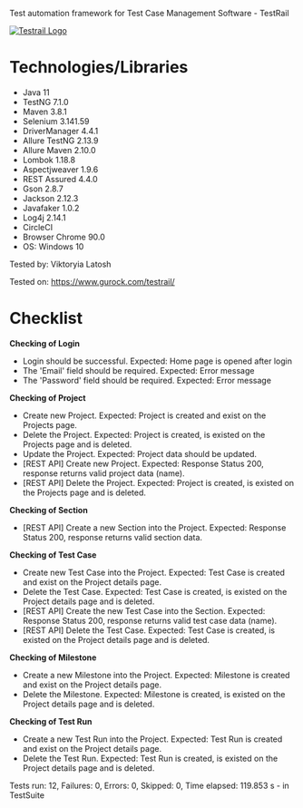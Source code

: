 Test automation framework for Test Case Management Software - TestRail

<a href="https://www.gurock.com/testrail">
<img class="gk-header-sticky-logo-wrapper" src="https://tudip.com/wp-content/uploads/2014/12/blog-images-testrail.jpg" alt="Testrail Logo">
</a>

# Technologies/Libraries

- Java 11
- TestNG 7.1.0
- Maven 3.8.1
- Selenium 3.141.59
- DriverManager 4.4.1
- Allure TestNG 2.13.9
- Allure Maven 2.10.0
- Lombok 1.18.8
- Aspectjweaver 1.9.6
- REST Assured 4.4.0
- Gson 2.8.7
- Jackson 2.12.3
- Javafaker 1.0.2
- Log4j 2.14.1
- CircleCI
- Browser Chrome 90.0
- OS: Windows 10

Tested by: Viktoryia Latosh

Tested on: https://www.gurock.com/testrail/

# Checklist

**Checking of Login**

- Login should be successful. Expected: Home page is opened after login
- The 'Email' field should be required. Expected: Error message
- The 'Password' field should be required. Expected: Error message

**Checking of Project**

- Create new Project. Expected: Project is created and exist on the Projects page.
- Delete the Project. Expected: Project is created, is existed on the Projects page and is deleted.
- Update the Project. Expected: Project data should be updated.
- [REST API] Create new Project. Expected: Response Status 200, response returns valid project data (name).
- [REST API] Delete the Project. Expected: Project is created, is existed on the Projects page and is deleted.

**Checking of Section**

- [REST API] Create a new Section into the Project. Expected: Response Status 200, response returns valid section data.

**Checking of Test Case**

- Create new Test Case into the Project. Expected: Test Case is created and exist on the Project details page.
- Delete the Test Case. Expected: Test Case is created, is existed on the Project details page and is deleted.
- [REST API] Create the new Test Case into the Section. Expected: Response Status 200, response returns valid test case
  data (name).
- [REST API] Delete the Test Case. Expected: Test Case is created, is existed on the Project details page and is
  deleted.

**Checking of Milestone**

- Create a new Milestone into the Project. Expected: Milestone is created and exist on the Project details page.
- Delete the Milestone. Expected: Milestone is created, is existed on the Project details page and is deleted.

**Checking of Test Run**

- Create a new Test Run into the Project. Expected: Test Run is created and exist on the Project details page.
- Delete the Test Run. Expected: Test Run is created, is existed on the Project details page and is deleted.

Tests run: 12, Failures: 0, Errors: 0, Skipped: 0, Time elapsed: 119.853 s - in TestSuite
